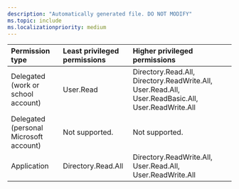 ```yaml
---
description: "Automatically generated file. DO NOT MODIFY"
ms.topic: include
ms.localizationpriority: medium
---
```


|Permission type|Least privileged permissions|Higher privileged permissions|
|:---|:---|:---|
|Delegated (work or school account)|User.Read|Directory.Read.All, Directory.ReadWrite.All, User.Read.All, User.ReadBasic.All, User.ReadWrite.All|
|Delegated (personal Microsoft account)|Not supported.|Not supported.|
|Application|Directory.Read.All|Directory.ReadWrite.All, User.Read.All, User.ReadWrite.All|

